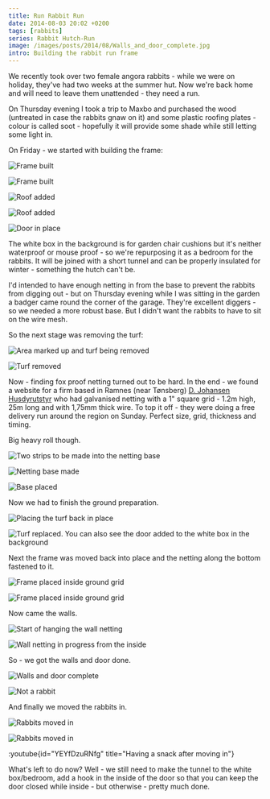```yaml
---
title: Run Rabbit Run
date: 2014-08-03 20:02 +0200
tags: [rabbits]
series: Rabbit Hutch-Run
image: /images/posts/2014/08/Walls_and_door_complete.jpg
intro: Building the rabbit run frame
---
```


We recently took over two female angora rabbits - while we were on holiday, they've had two weeks at the summer hut. Now we're back home and will need to leave them unattended - they need a run.

On Thursday evening I took a trip to Maxbo and purchased the wood (untreated in case the rabbits gnaw on it) and some plastic roofing plates - colour is called soot - hopefully it will provide some shade while still letting some light in.

On Friday - we started with building the frame:

![Frame built](/images/posts/2014/08/Frame_1.jpg)

![Frame built](/images/posts/2014/08/Frame_2.jpg)

![Roof added](/images/posts/2014/08/Roof_1.jpg)

![Roof added](/images/posts/2014/08/Roof_2.jpg)

![Door in place](/images/posts/2014/08/Door.jpg)

The white box in the background is for garden chair cushions but it's neither waterproof or mouse proof - so we're repurposing it as a bedroom for the rabbits. It will be joined with a short tunnel and can be properly insulated for winter - something the hutch can't be.

I'd intended to have enough netting in from the base to prevent the rabbits from digging out - but on Thursday evening while I was sitting in the garden a badger came round the corner of the garage. They're excellent diggers - so we needed a more robust base. But I didn't want the rabbits to have to sit on the wire mesh.

So the next stage was removing the turf:

![Area marked up and turf being removed](/images/posts/2014/08/Removing_turf.jpg)

![Turf removed](/images/posts/2014/08/Turf_removed.jpg)

Now - finding fox proof netting turned out to be hard. In the end - we found a website for a firm based in Ramnes (near Tønsberg) [D. Johansen Husdyrutstyr](http://www.djohansenhusdyrutstyr.no/) who had galvanised netting with a 1" square grid - 1.2m high, 25m long and with 1,75mm thick wire. To top it off - they were doing a free delivery run around the region on Sunday. Perfect size, grid, thickness and timing.

Big heavy roll though.

![Two strips to be made into the netting base](/images/posts/2014/08/Netting_arrived-layout_of_base.jpg)

![Netting base made](/images/posts/2014/08/Base_made.jpg)

![Base placed](/images/posts/2014/08/Base_placed.jpg)

Now we had to finish the ground preparation.

![Placing the turf back in place](/images/posts/2014/08/Replacing_turf.jpg)

![Turf replaced. You can also see the door added to the white box in the background](/images/posts/2014/08/Turf_replaced.jpg)

Next the frame was moved back into place and the netting along the bottom fastened to it.

![Frame placed inside ground grid](/images/posts/2014/08/Run_placed_on_base_1.jpg)

![Frame placed inside ground grid](/images/posts/2014/08/Run_placed_on_base_2.jpg)

Now came the walls.

![Start of hanging the wall netting](/images/posts/2014/08/Start_of_wall_netting.jpg)

![Wall netting in progress from the inside](/images/posts/2014/08/Walls_in_progress.jpg)

So - we got the walls and door done.

![Walls and door complete](/images/posts/2014/08/Walls_and_door_complete.jpg)

![Not a rabbit](/images/posts/2014/08/Not_a_rabbit.jpg)

And finally we moved the rabbits in.

![Rabbits moved in](/images/posts/2014/08/Moved_in_1.jpg)

![Rabbits moved in](/images/posts/2014/08/Moved_in_2.jpg)

:youtube{id="YEYfDzuRNfg" title="Having a snack after moving in"}

What's left to do now? Well - we still need to make the tunnel to the white box/bedroom, add a hook in the inside of the door so that you can keep the door closed while inside - but otherwise - pretty much done.
